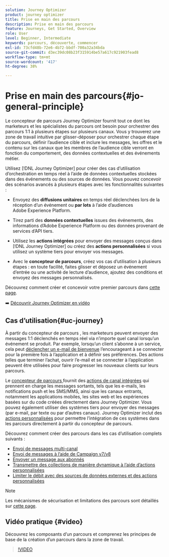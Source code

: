 ```yaml
---
solution: Journey Optimizer
product: journey optimizer
title: Prise en main des parcours
description: Prise en main des parcours
feature: Journeys, Get Started, Overview
role: User
level: Beginner, Intermediate
keywords: parcours, découverte, commencer
exl-id: 73cfd48b-72e6-4b72-bbdf-700a32a34bda
source-git-commit: d3ec39dc08b23f315914be57a617c921903fead8
workflow-type: tm+mt
source-wordcount: '417'
ht-degree: 38%

---
```



# Prise en main des parcours{#jo-general-principle}

Le concepteur de parcours Journey Optimizer fournit tout ce dont les marketeurs et les spécialistes du parcours ont besoin pour orchestrer des parcours 1:1 à plusieurs étapes sur plusieurs canaux. Vous y trouverez une zone de travail intuitive par glisser-déposer pour orchestrer chaque étape du parcours, définir l’audience cible et inclure les messages, les offres et le contenu sur les canaux que les membres de l’audience cible verront en fonction du comportement, des données contextuelles et des événements métier.

Utilisez [!DNL Journey Optimizer] pour créer des cas d’utilisation d’orchestration en temps réel à l’aide de données contextuelles stockées dans des événements ou des sources de données. Vous pouvez concevoir des scénarios avancés à plusieurs étapes avec les fonctionnalités suivantes :

* Envoyez des **diffusions unitaires** en temps réel déclenchées lors de la réception d’un événement ou **par lots** à l’aide d’audiences Adobe Experience Platform.

* Tirez parti des **données contextuelles** issues des événements, des informations d’Adobe Experience Platform ou des données provenant de services d’API tiers.

* Utilisez les **actions intégrées** pour envoyer des messages conçus dans [!DNL Journey Optimizer] ou créez des **actions personnalisées** si vous utilisez un système tiers pour envoyer vos messages.

* Avec le **concepteur de parcours**, créez vos cas d’utilisation à plusieurs étapes : en toute facilité, faites glisser et déposez un événement d’entrée ou une activité de lecture d’audience, ajoutez des conditions et envoyez des messages personnalisés.

Découvrez comment créer et concevoir votre premier parcours dans [cette page](journey-gs.md).

➡️ [Découvrir Journey Optimizer en vidéo](#video)

## Cas d’utilisation{#uc-journey}

À partir du concepteur de parcours , les marketeurs peuvent envoyer des messages 1:1 déclenchés en temps réel via n’importe quel canal lorsqu’un événement se produit. Par exemple, lorsqu’un client s’abonne à un service, cela peut [déclencher un e-mail de bienvenue](message-to-subscribers-uc.md) l’encourageant à se connecter pour la première fois à l’application et à définir ses préférences. Des actions telles que terminer l’achat, ouvrir l’e-mail et se connecter à l’application peuvent être utilisées pour faire progresser les nouveaux clients sur leurs parcours.

Le [concepteur de parcours ](using-the-journey-designer.md) fournit des [actions de canal intégrées](journeys-message.md) qui prennent en charge les messages sortants, tels que les e-mails, les notifications push et les SMS/MMS, ainsi que les canaux entrants, notamment les applications mobiles, les sites web et les expériences basées sur du code créées directement dans Journey Optimizer. Vous pouvez également utiliser des systèmes tiers pour envoyer des messages (par e-mail, par texte ou par d’autres canaux). Journey Optimizer inclut des [actions personnalisées](using-custom-actions.md) pour permettre l’intégration de ces systèmes dans les parcours directement à partir du concepteur de parcours.

Découvrez comment créer des parcours dans les cas d’utilisation complets suivants :

* [Envoi de messages multi-canal](journeys-uc.md)
* [Envoi de messages à l’aide de Campaign v7/v8](ajo-ac.md)
* [Envoyer un message aux abonnés](message-to-subscribers-uc.md)
* [Transmettre des collections de manière dynamique à l’aide d’actions personnalisées](collections.md)
* [Limiter le débit avec des sources de données externes et des actions personnalisées](limit-throughput.md)

>[!NOTE]
>
>Les mécanismes de sécurisation et limitations des parcours sont détaillés sur [cette page](../start/guardrails.md).

## Vidéo pratique {#video}

Découvrez les composants d’un parcours et comprenez les principes de base de la création d’un parcours dans la zone de travail.

>[!VIDEO](https://video.tv.adobe.com/v/3424996?quality=12)
